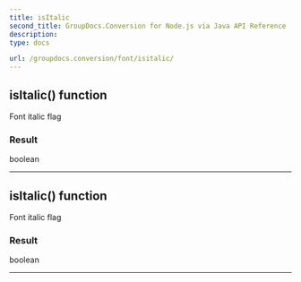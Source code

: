 ```yaml
---
title: isItalic
second_title: GroupDocs.Conversion for Node.js via Java API Reference
description: 
type: docs

url: /groupdocs.conversion/font/isitalic/
---
```


## isItalic()  function
Font italic flag

### Result
boolean


---


## isItalic()  function
Font italic flag

### Result
boolean


---


